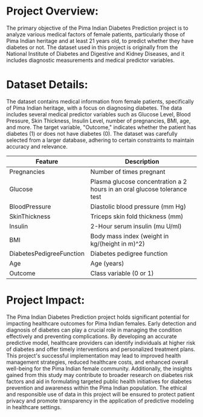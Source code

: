 # Project Overview:
  The primary objective of the Pima Indian Diabetes Prediction project is to analyze various medical factors of female patients, particularly those of Pima Indian heritage and at least 21 years old, to predict whether they have diabetes or not. The dataset used in this project is originally from the National Institute of Diabetes and Digestive and Kidney Diseases, and it includes diagnostic measurements and medical predictor variables.

# Dataset Details:
  The dataset contains medical information from female patients, specifically of Pima Indian heritage, with a focus on diagnosing diabetes. The data includes several medical predictor variables such as Glucose Level, Blood Pressure, Skin Thickness, Insulin Level, number of pregnancies, BMI, age, and more. The target variable, "Outcome," indicates whether the patient has diabetes (1) or does not have diabetes (0). The dataset was carefully selected from a larger database, adhering to certain constraints to maintain accuracy and relevance.

|    Feature                    |                              Description                                 |
| ------------------------------| ------------------------------------------------------------------------ |
|     Pregnancies	              |  Number of times pregnant                                                |
|     Glucose                   |	 Plasma glucose concentration a 2 hours in an oral glucose tolerance test|
|     BloodPressure             |  Diastolic blood pressure (mm Hg)                                        |
|     SkinThickness	            |  Triceps skin fold thickness (mm)                                        |
|     Insulin	                  |  2-Hour serum insulin (mu U/ml)                                          |
|     BMI	                      |  Body mass index (weight in kg/(height in m)^2)                          |
|     DiabetesPedigreeFunction  |  Diabetes pedigree function                                              |
|     Age	                      |  Age (years)                                                             |
|     Outcome                   |  Class variable (0 or 1)                                                 |

# Project Impact:
  The Pima Indian Diabetes Prediction project holds significant potential for impacting healthcare outcomes for Pima Indian females. Early detection and diagnosis of diabetes can play a crucial role in managing the condition effectively and preventing complications. By developing an accurate predictive model, healthcare providers can identify individuals at higher risk of diabetes and offer timely interventions and personalized treatment plans. This project's successful implementation may lead to improved health management strategies, reduced healthcare costs, and enhanced overall well-being for the Pima Indian female community. Additionally, the insights gained from this study may contribute to broader research on diabetes risk factors and aid in formulating targeted public health initiatives for diabetes prevention and awareness within the Pima Indian population. The ethical and responsible use of data in this project will be ensured to protect patient privacy and promote transparency in the application of predictive modeling in healthcare settings.
